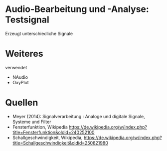 # Audio-Bearbeitung und -Analyse: Testsignal
Erzeugt unterschiedliche Signale
# Weiteres
verwendet
* NAudio
* OxyPlot
# Quellen
* Meyer (2014): Signalverarbeitung : Analoge und digitale Signale, Systeme und Filter
* Fensterfunktion, Wikipedia https://de.wikipedia.org/w/index.php?title=Fensterfunktion&oldid=240252100
* Schallgeschwindigkeit, Wikipedia, https://de.wikipedia.org/w/index.php?title=Schallgeschwindigkeit&oldid=250821980
